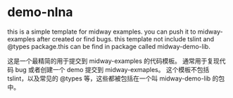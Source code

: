 # demo-nlna

this is a simple template for midway examples.
you can push it to midway-examples after created or find bugs.
this template not include tslint and @types package.this can be find in package called midway-demo-lib.

这是一个最精简的用于提交到 midway-examples 的代码模板。
通常用于复现代码 bug 或者创建一个 demo 提交到 midway-exmaples。
这个模板不包括 tslint，以及常见的 @types 等，这些都被包括在一个叫 midway-demo-lib 的包中。
